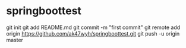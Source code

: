 # springboottest


git init
git add README.md
git commit -m "first commit"
git remote add origin https://github.com/ak47wyh/springboottest.git
git push -u origin master
